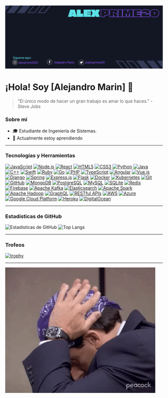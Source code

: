 ![Header](https://raw.githubusercontent.com/Alexprime20/Alexprime20/main/Alexprime20%20(4).png)

# ¡Hola! Soy [Alejandro Marin] 👋

> "El único modo de hacer un gran trabajo es amar lo que haces." - Steve Jobs

### Sobre mí
- 🎓 Estudiante de Ingeniería de Sistemas.
- 🌱 Actualmente estoy aprendiendo

---

### Tecnologías y Herramientas
[![JavaScript](https://img.shields.io/badge/-JavaScript-black?style=plastic-square&logo=javascript&logoWidth=40&logoHeight=40)](https://www.javascript.com/)
[![Node.js](https://img.shields.io/badge/-Node.js-black?style=plastic-square&logo=node.js&logoWidth=40&logoHeight=40)](https://nodejs.org/)
[![React](https://img.shields.io/badge/-React-black?style=plastic-square&logo=react&logoWidth=40&logoHeight=40)](https://reactjs.org/)
[![HTML5](https://img.shields.io/badge/-HTML5-black?style=plastic-square&logo=html5&logoWidth=40&logoHeight=40)](https://developer.mozilla.org/en-US/docs/Web/Guide/HTML/HTML5)
[![CSS3](https://img.shields.io/badge/-CSS3-black?style=plastic-square&logo=css3&logoWidth=40&logoHeight=40)](https://developer.mozilla.org/en-US/docs/Web/CSS)
[![Python](https://img.shields.io/badge/-Python-black?style=plastic-square&logo=python&logoWidth=40&logoHeight=40)](https://www.python.org/)
[![Java](https://img.shields.io/badge/-Java-black?style=plastic-square&logo=java&logoWidth=40&logoHeight=40)](https://www.java.com/)
[![C++](https://img.shields.io/badge/-C++-black?style=plastic-square&logo=c%2B%2B&logoWidth=40&logoHeight=40)](https://www.cplusplus.com/)
[![Swift](https://img.shields.io/badge/-Swift-black?style=plastic-square&logo=swift&logoWidth=40&logoHeight=40)](https://swift.org/)
[![Ruby](https://img.shields.io/badge/-Ruby-black?style=plastic-square&logo=ruby&logoWidth=40&logoHeight=40)](https://www.ruby-lang.org/)
[![Go](https://img.shields.io/badge/-Go-black?style=plastic-square&logo=go&logoWidth=40&logoHeight=40)](https://golang.org/)
[![PHP](https://img.shields.io/badge/-PHP-black?style=plastic-square&logo=php&logoWidth=40&logoHeight=40)](https://www.php.net/)
[![TypeScript](https://img.shields.io/badge/-TypeScript-black?style=plastic-square&logo=typescript&logoWidth=40&logoHeight=40)](https://www.typescriptlang.org/)
[![Angular](https://img.shields.io/badge/-Angular-black?style=plastic-square&logo=angular&logoWidth=40&logoHeight=40)](https://angular.io/)
[![Vue.js](https://img.shields.io/badge/-Vue.js-black?style=plastic-square&logo=vue.js&logoWidth=40&logoHeight=40)](https://vuejs.org/)
[![Django](https://img.shields.io/badge/-Django-black?style=plastic-square&logo=django&logoWidth=40&logoHeight=40)](https://www.djangoproject.com/)
[![Spring](https://img.shields.io/badge/-Spring-black?style=plastic-square&logo=spring&logoWidth=40&logoHeight=40)](https://spring.io/)
[![Express.js](https://img.shields.io/badge/-Express.js-black?style=plastic-square&logo=express&logoWidth=40&logoHeight=40)](https://expressjs.com/)
[![Flask](https://img.shields.io/badge/-Flask-black?style=plastic-square&logo=flask&logoWidth=40&logoHeight=40)](https://palletsprojects.com/p/flask/)
[![Docker](https://img.shields.io/badge/-Docker-black?style=plastic-square&logo=docker&logoWidth=40&logoHeight=40)](https://www.docker.com/)
[![Kubernetes](https://img.shields.io/badge/-Kubernetes-black?style=plastic-square&logo=kubernetes&logoWidth=40&logoHeight=40)](https://kubernetes.io/)
[![Git](https://img.shields.io/badge/-Git-black?style=plastic-square&logo=git&logoWidth=40&logoHeight=40)](https://git-scm.com/)
[![GitHub](https://img.shields.io/badge/-GitHub-black?style=plastic-square&logo=github&logoWidth=40&logoHeight=40)](https://github.com/)
[![MongoDB](https://img.shields.io/badge/-MongoDB-black?style=plastic-square&logo=mongodb&logoWidth=40&logoHeight=40)](https://www.mongodb.com/)
[![PostgreSQL](https://img.shields.io/badge/-PostgreSQL-black?style=plastic-square&logo=postgresql&logoWidth=40&logoHeight=40)](https://www.postgresql.org/)
[![MySQL](https://img.shields.io/badge/-MySQL-black?style=plastic-square&logo=mysql&logoWidth=40&logoHeight=40)](https://www.mysql.com/)
[![SQLite](https://img.shields.io/badge/-SQLite-black?style=plastic-square&logo=sqlite&logoWidth=40&logoHeight=40)](https://www.sqlite.org/)
[![Redis](https://img.shields.io/badge/-Redis-black?style=plastic-square&logo=redis&logoWidth=40&logoHeight=40)](https://redis.io/)
[![Firebase](https://img.shields.io/badge/-Firebase-black?style=plastic-square&logo=firebase&logoWidth=40&logoHeight=40)](https://firebase.google.com/)
[![Apache Kafka](https://img.shields.io/badge/-Apache%20Kafka-black?style=plastic-square&logo=apache%20kafka&logoWidth=40&logoHeight=40)](https://kafka.apache.org/)
[![Elasticsearch](https://img.shields.io/badge/-Elasticsearch-black?style=plastic-square&logo=elasticsearch&logoWidth=40&logoHeight=40)](https://www.elastic.co/elasticsearch/)
[![Apache Spark](https://img.shields.io/badge/-Apache%20Spark-black?style=plastic-square&logo=apache%20spark&logoWidth=40&logoHeight=40)](https://spark.apache.org/)
[![Apache Hadoop](https://img.shields.io/badge/-Apache%20Hadoop-black?style=plastic-square&logo=apache%20hadoop&logoWidth=40&logoHeight=40)](https://hadoop.apache.org/)
[![GraphQL](https://img.shields.io/badge/-GraphQL-black?style=plastic-square&logo=graphql&logoWidth=40&logoHeight=40)](https://graphql.org/)
[![RESTful APIs](https://img.shields.io/badge/-RESTful%20APIs-black?style=plastic-square&logo=restful%20api&logoWidth=40&logoHeight=40)](https://restfulapi.net/)
[![AWS](https://img.shields.io/badge/-AWS-black?style=plastic-square&logo=amazon%20aws&logoWidth=40&logoHeight=40)](https://aws.amazon.com/)
[![Azure](https://img.shields.io/badge/-Azure-black?style=plastic-square&logo=microsoft%20azure&logoWidth=40&logoHeight=40)](https://azure.microsoft.com/)
[![Google Cloud Platform](https://img.shields.io/badge/-Google%20Cloud%20Platform-black?style=plastic-square&logo=google%20cloud&logoWidth=40&logoHeight=40)](https://cloud.google.com/)
[![Heroku](https://img.shields.io/badge/-Heroku-black?style=plastic-square&logo=heroku&logoWidth=40&logoHeight=40)](https://www.heroku.com/)
[![DigitalOcean](https://img.shields.io/badge/-DigitalOcean-black?style=plastic-square&logo=digitalocean&logoWidth=40&logoHeight=40)](https://www.digitalocean.com/)



---

### Estadísticas de GitHub
![Estadísticas de GitHub](https://github-readme-stats.vercel.app/api?username=Alexprime20&show_icons=true&theme=radical)
![Top Langs](https://github-readme-stats.vercel.app/api/top-langs/?username=Alexprime20&layout=compact&theme=radical)

---

### Trofeos
[![trophy](https://github-profile-trophy.vercel.app/?username=Alexprime20)](https://github.com/ryo-ma/github-profile-trophy)

---

![GIF](https://raw.githubusercontent.com/Alexprime20/Alexprime20/main/giphy.webp)

